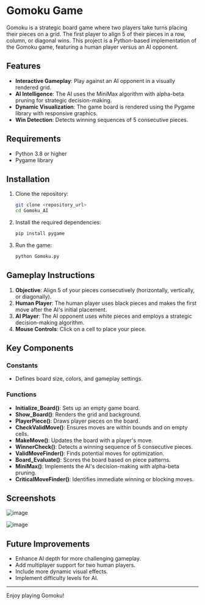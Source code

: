 # Gomoku Game

Gomoku is a strategic board game where two players take turns placing their pieces on a grid. The first player to align 5 of their pieces in a row, column, or diagonal wins. This project is a Python-based implementation of the Gomoku game, featuring a human player versus an AI opponent.

## Features

- **Interactive Gameplay**: Play against an AI opponent in a visually rendered grid.
- **AI Intelligence**: The AI uses the MiniMax algorithm with alpha-beta pruning for strategic decision-making.
- **Dynamic Visualization**: The game board is rendered using the Pygame library with responsive graphics.
- **Win Detection**: Detects winning sequences of 5 consecutive pieces.

## Requirements

- Python 3.8 or higher
- Pygame library

## Installation

1. Clone the repository:
    ```bash
    git clone <repository_url>
    cd Gomoku_AI
    ```

2. Install the required dependencies:
    ```bash
    pip install pygame
    ```

3. Run the game:
    ```bash
    python Gomoku.py
    ```

## Gameplay Instructions

1. **Objective**: Align 5 of your pieces consecutively (horizontally, vertically, or diagonally).
2. **Human Player**: The human player uses black pieces and makes the first move after the AI's initial placement.
3. **AI Player**: The AI opponent uses white pieces and employs a strategic decision-making algorithm.
4. **Mouse Controls**: Click on a cell to place your piece.

## Key Components

### Constants
- Defines board size, colors, and gameplay settings.

### Functions

- **Initialize_Board()**: Sets up an empty game board.
- **Show_Board()**: Renders the grid and background.
- **PlayerPiece()**: Draws player pieces on the board.
- **CheckValidMove()**: Ensures moves are within bounds and on empty cells.
- **MakeMove()**: Updates the board with a player's move.
- **WinnerCheck()**: Detects a winning sequence of 5 consecutive pieces.
- **ValidMoveFinder()**: Finds potential moves for optimization.
- **Board_Evaluate()**: Scores the board based on piece patterns.
- **MiniMax()**: Implements the AI's decision-making with alpha-beta pruning.
- **CriticalMoveFinder()**: Identifies immediate winning or blocking moves.

## Screenshots

![image](https://github.com/user-attachments/assets/10e85d4a-de3e-48fb-8b61-a5a3e6547aa8)

![image](https://github.com/user-attachments/assets/ae927f57-a750-468b-8f95-e4345b76545e)


## Future Improvements

- Enhance AI depth for more challenging gameplay.
- Add multiplayer support for two human players.
- Include more dynamic visual effects.
- Implement difficulty levels for AI.

---

Enjoy playing Gomoku!

